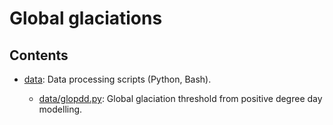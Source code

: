 <!-- Copyright (c) 2019-2023, Julien Seguinot (juseg.dev)
Creative Commons Attribution-ShareAlike 4.0 International License
(CC BY-SA 4.0, http://creativecommons.org/licenses/by-sa/4.0/) -->

# Global glaciations

## Contents

* [data](data): Data processing scripts (Python, Bash).

  - [data/glopdd.py](data/glopdd.py):
    Global glaciation threshold from positive degree day modelling.
    <!-- + v1, *Zenodo*, <https://doi.org/10.5281/zenodo.xxxxxxx>, 20xx. -->

<!-- * [articles](articles): Journal articles (LaTeX). -->
<!-- * [figures](figures): Figure scripts (Python, LaTeX). -->
<!-- * [proposals](proposals): Computing and funds (LaTeX, Markdown). -->
<!-- * [movies](movies): Animation scripts (Python, ffmpeg). -->
